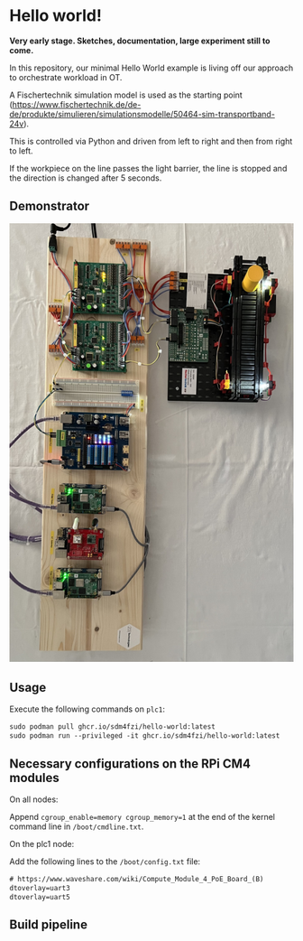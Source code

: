 # Hello world!

**Very early stage. Sketches, documentation, large experiment still to come.**

In this repository, our minimal Hello World example is
living off our approach to orchestrate workload in OT.

A Fischertechnik simulation model is used as the starting
point (https://www.fischertechnik.de/de-de/produkte/simulieren/simulationsmodelle/50464-sim-transportband-24v).

This is controlled via Python and driven from left to right
and then from right to left.

If the workpiece on the line passes the light barrier, the
line is stopped and the direction is changed after 5 seconds.

## Demonstrator

<p align="center">
  <img src="https://raw.githubusercontent.com/sdm4fzi/hello-world/main/images/hardware-1.png" />
</p>

## Usage

Execute the following commands on ``plc1``:

```
sudo podman pull ghcr.io/sdm4fzi/hello-world:latest
sudo podman run --privileged -it ghcr.io/sdm4fzi/hello-world:latest
```

## Necessary configurations on the RPi CM4 modules

On all nodes:

Append ``cgroup_enable=memory cgroup_memory=1`` at the end of the kernel command
line in ``/boot/cmdline.txt``.

On the plc1 node:

Add the following lines to the ``/boot/config.txt`` file:

```
# https://www.waveshare.com/wiki/Compute_Module_4_PoE_Board_(B)
dtoverlay=uart3
dtoverlay=uart5
```

## Build pipeline
